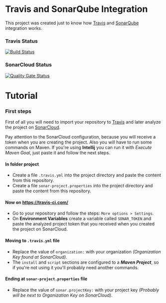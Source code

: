 # Travis and SonarQube Integration

This project was created just to know how [Travis](https://travis-ci.com/) and [SonarQube](https://www.sonarqube.org/) integration works.

### Travis Status

[![Build Status](https://travis-ci.com/guisfco/integration-test.svg?token=Ny7Ax4Uiscnhe6zwhRxz&branch=master)](https://travis-ci.com/guisfco/integration-test)

### SonarCloud Status

[![Quality Gate Status](https://sonarcloud.io/api/project_badges/measure?project=br.com.guisfco.test%3Atesting&metric=alert_status)](https://sonarcloud.io/dashboard?id=br.com.guisfco.test%3Atesting)

# Tutorial

### First steps

First of all you will need to import your repository to [Travis](https://travis-ci.com/) and later analyze the project on [SonarCloud](https://sonarcloud.io/).

Pay attention to the SonarCloud configuration, because you will receive a token when you are creating the project. Also you will have to run some commands on Maven. If you're using **Intellij** you can run it with _Execute Maven Goal_, just paste it and follow the next steps.

#### In folder project

- Create a file ``.travis.yml`` into the project directory and paste the content from this repository.
- Create a file ``sonar-project.properties`` into the project directory and paste the content from this repository.

#### Now on https://travis-ci.com/

- Go to your repository and follow the steps: ``More options > Settings``.
- On **Environment Variables** create a variable called ``SONAR_TOKEN`` and paste the analyzed project token that you received when you created the project on SonarCloud.

#### Moving to ``.travis.yml`` file

- Replace the value of ``organization:`` with your organization _(Organization Key found at SonarCloud)_.
- The ``install`` and ``script`` sections are configured to a **_Maven Project_**, so if you're not using it you'll probably need another commands.

#### Ending at ``sonar-project.properties`` file

- Replace the value of ``sonar.projectKey:`` with your project key _(Probably will be next to Organization Key on SonarCloud)_.
